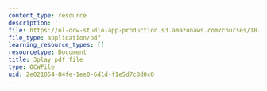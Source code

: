 ```yaml
---
content_type: resource
description: ''
file: https://ol-ocw-studio-app-production.s3.amazonaws.com/courses/18-03sc-differential-equations-fall-2011/2e02105484fe1ee06d1df1e5d7c8d0c8_vP-oRQqmeg4.pdf
file_type: application/pdf
learning_resource_types: []
resourcetype: Document
title: 3play pdf file
type: OCWFile
uid: 2e021054-84fe-1ee0-6d1d-f1e5d7c8d0c8
---
```

